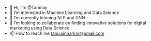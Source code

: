 - 👋 Hi, I’m @Tanmay
- 👀 I’m interested in Machine Learning and Data Science
- 🌱 I’m currently learning NLP and DNN
- 💞️ I’m looking to collaborate on finding innovative solutions for digital marketing using Data Science
- 📫 How to reach me tanu.sinnarkar@gmail.com

<!---
TanSin18/TanSin18 is a ✨ special ✨ repository because its `README.md` (this file) appears on your GitHub profile.
You can click the Preview link to take a look at your changes.
--->
